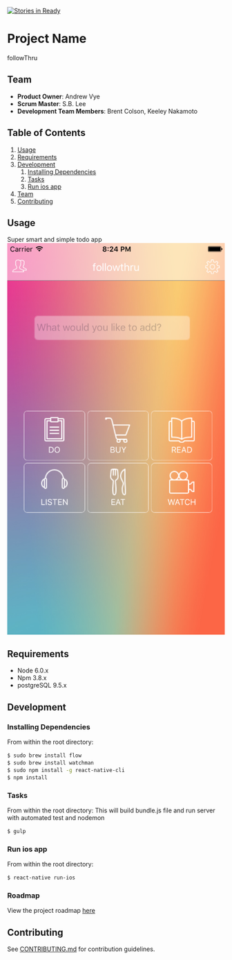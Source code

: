 [![Stories in Ready](https://badge.waffle.io/HRR16-triceratops/triceratops.png?label=ready&title=Ready)](https://waffle.io/HRR16-triceratops/triceratops)
# Project Name
followThru

## Team

  - __Product Owner__: Andrew Vye
  - __Scrum Master__: S.B. Lee
  - __Development Team Members__: Brent Colson, Keeley Nakamoto

## Table of Contents

1. [Usage](#Usage)
1. [Requirements](#requirements)
1. [Development](#development)
    1. [Installing Dependencies](#installing-dependencies)
    1. [Tasks](#tasks)
    1. [Run ios app](#run-ios-aoo)
1. [Team](#team)
1. [Contributing](#contributing)

## Usage
Super smart and simple todo app
[![followthru demo](./client-ios/assets/addscreen.png)](https://vimeo.com/173844724)

## Requirements

- Node 6.0.x
- Npm 3.8.x
- postgreSQL 9.5.x

## Development

### Installing Dependencies

From within the root directory:

```sh
$ sudo brew install flow
$ sudo brew install watchman
$ sudo npm install -g react-native-cli
$ npm install
```
### Tasks

From within the root directory:
This will build bundle.js file and run server with automated test and nodemon

```sh
$ gulp
```

### Run ios app

From within the root directory:

```sh
$ react-native run-ios
```


### Roadmap

View the project roadmap [here](https://github.com/HRR16-Orenda/Smart-list/issues)


## Contributing

See [CONTRIBUTING.md](CONTRIBUTING.md) for contribution guidelines.
